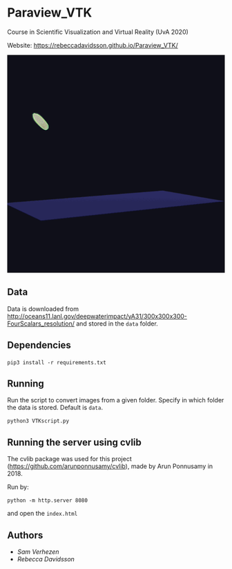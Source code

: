 # Paraview_VTK
Course in Scientific Visualization and Virtual Reality (UvA 2020)

Website:
https://rebeccadavidsson.github.io/Paraview_VTK/


![](volume.gif)

## Data
Data is downloaded from http://oceans11.lanl.gov/deepwaterimpact/yA31/300x300x300-FourScalars_resolution/ and stored in the ```data``` folder.

## Dependencies
```pip3 install -r requirements.txt```

## Running
Run the script to convert images from a given folder.
Specify in which folder the data is stored. Default is ```data```.


```
python3 VTKscript.py
```

## Running the server using cvlib
The cvlib package was used for this project (https://github.com/arunponnusamy/cvlib), made by Arun Ponnusamy in 2018.

Run by:
```
python -m http.server 8080
```
and open the ```index.html```




## Authors
* *Sam Verhezen*
* *Rebecca Davidsson*
